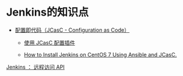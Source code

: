 Jenkins的知识点
=====

- [配置即代码（JCasC - Configuration as Code）](https://www.jenkins.io/doc/book/managing/casc/)

  - [使用 JCasC 配置插件](https://www.jenkins.io/blog/2021/05/20/configure-plugins-with-jcasc/)

  - [How to Install Jenkins on CentOS 7 Using Ansible and JCasC.](https://www.youtube.com/watch?v=ANU7jkxbZSM&t=1673s)

[Jenkins ： 远程访问 API](https://wiki.jenkins.io/display/JENKINS/Remote+access+API)

